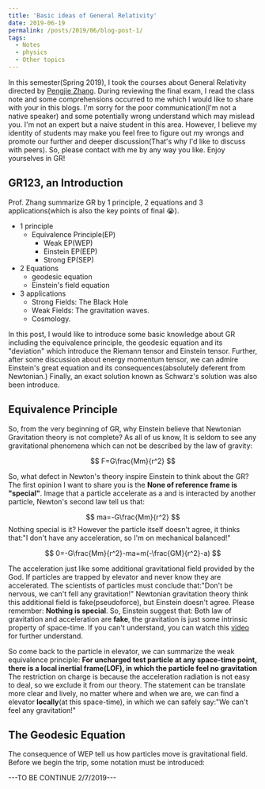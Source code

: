 ```yaml
---
title: 'Basic ideas of General Relativity'
date: 2019-06-19
permalink: /posts/2019/06/blog-post-1/
tags:
  - Notes
  - physics
  - Other topics
---
```


In this semester(Spring 2019), I took the courses about General Relativity directed by [Pengjie Zhang](https://www.physics.sjtu.edu.cn/zhangpj). During reviewing the final exam, I read the class note and some comprehensions occurred to me which I would like to share with your in this blogs. I'm sorry for the poor communication(I'm not a native speaker) and some potentially wrong understand which may mislead you. I'm not an expert but a naive student in this area. However, I believe my identity of students may make you feel free to figure out my wrongs and promote our further and deeper discussion(That's why I'd like to discuss with peers). So, please contact with me by any way you like. Enjoy yourselves in GR!

## GR123, an Introduction
Prof. Zhang summarize GR by 1 principle, 2 equations and 3 applications(which is also the key points of final :sob:).
+ 1 principle
  + Equivalence Principle(EP)
    + Weak EP(WEP)
    + Einstein EP(EEP)
    + Strong EP(SEP)
+ 2 Equations
  +  geodesic equation
  +  Einstein's field equation
+ 3 applications
  + Strong Fields: The Black Hole
  + Weak Fields: The gravitation waves.
  + Cosmology.

In this post, I would like to introduce some basic knowledge about GR including the equivalence principle, the geodesic equation and its "deviation" which introduce the Riemann tensor and Einstein tensor. Further, after some discussion about energy momentum tensor, we can admire Einstein's great equation and its consequences(absolutely deferent from Newtonian.) Finally, an exact solution known as Schwarz's solution was also been introduce.

## Equivalence Principle
So, from the very beginning of GR, why Einstein believe that Newtonian Gravitation theory is not complete? As all of us know, It is seldom to see any gravitational phenomena which can not be described by the law of gravity:

$$
F=G\frac{Mm}{r^2}
$$

So, what defect in Newton's theory inspire Einstein to think about the GR? The first opinion I want to share you is the **None of reference frame is "special"**. Image that a particle accelerate as a and is interacted by another particle, Newton's second law tell us that:

$$
ma=-G\frac{Mm}{r^2}
$$
Nothing special is it? However the particle itself doesn't agree, it thinks that:"I don't have any acceleration, so I'm on mechanical balanced!"

$$
0=-G\frac{Mm}{r^2}-ma=m(-\frac{GM}{r^2}-a)
$$

The acceleration just like some additional gravitational field provided by the God. If particles are trapped by elevator and never know they are accelerated. The scientists of particles must conclude that:"Don't be nervous, we can't fell any gravitation!" Newtonian gravitation theory think this additional field is fake(pseudoforce), but Einstein doesn't agree. Please remember: **Nothing is special**. So, Einstein suggest that: Both law of gravitation and acceleration are **fake**, the gravitation is just some intrinsic property of space-time. If you can't understand, you can watch this [video](https://www.youtube.com/watch?v=MTY1Kje0yLg&t=428s) for further understand.

So come back to the particle in elevator, we can summarize the weak equivalence principle: **For uncharged test particle at any space-time point, there is a local inertial frame(LOF), in which the particle feel no gravitation** The restriction on charge is because the acceleration radiation is not easy to deal, so we exclude it from our theory. The statement can be translate more clear and lively, no matter where and when we are, we can find a elevator **locally**(at this space-time), in which we can safely say:"We can't feel any gravitation!"

## The Geodesic Equation
The consequence of WEP tell us how particles move is gravitational field. Before we begin the trip, some notation must be introduced:

---TO BE CONTINUE 2/7/2019---